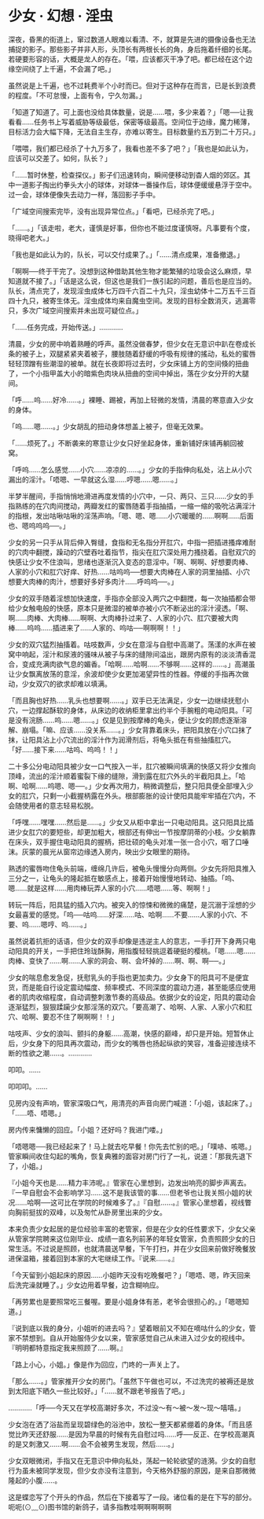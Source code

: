 # 少女 ‧ 幻想 ‧ 淫虫

深夜，昏黑的街道上，窜过数道人眼难以看清、不，就算是先进的摄像设备也无法捕捉的影子。那些影子并非人形，头顶长有两根长长的角，身后拖着纤细的长尾。若硬要形容的话，大概是龙人的存在。「喂，应该都灭干净了吧。都已经在这个边缘空间绕了上千遍，不会漏了吧。」

虽然说是上千遍，也不过耗费半个小时而已。但对于这种存在而言，已是长到浪费的程度。「不可怠慢，上面有令，宁久勿漏。」

「知道了知道了。可上面也没给具体数量，说是……喂，多少来着？」「嗯──让我看看……任务书上写着威胁等级最低，保密等级最高。空间位于边缘，魔力稀薄，目标活力会大幅下降，无法自主生存，亦难以寄生。目标数量约五万到二十万只。」

「喂喂，我们都已经杀了十九万多了，我看也差不多了吧？」「我也是如此认为，应该可以交差了。如何，队长？」

「……暂时休整，检查探仪。」影子们迅速转向，瞬间便移动到杳人烟的郊区。其中一道影子掏出约拳头大小的球体，对球体一番操作后，球体便缓缓悬浮于空中。过一会，球体便像失去动力一样，落回影子手中。

「广域空间搜索完毕，没有出现异常位点。」「看吧，已经杀完了吧。」

「……。」「该走啦，老大，谨慎是好事，但你也不能过度谨慎呀。凡事要有个度，晓得吧老大。」

「我也是如此认为的，队长，可以交付成果了。」「……清点成果，准备撤退。」

「啊啊──终于干完了。没想到这种借助其他生物才能繁殖的垃圾会这么麻烦，早知道就不接了。」「话是这么说，但这也是我们一族引起的问题，善后也是应当的。队长，清点完了，发现淫虫成体七万四千六百二十九只，淫虫幼体十二万五千三百四十九只，被寄生体无。淫虫成体均来自魔虫空间。发现的目标全数消灭，逃漏零只，多次广域空间搜索并未出现可疑位点。」

「……任务完成，开始传送。」…………

清晨，少女的房中响着熟睡的呼声。虽然没做春梦，但少女在无意识中趴在卷成长条的被子上，双腿紧紧夹着被子，腰肢随着舒缓的呼吸有规律的搖动，私处的蜜唇轻轻顶蹭有些潮湿的被单。就在长夜即将过去时，少女床铺上方的空间倏的扭曲了，一个小指甲盖大小的暗紫色肉块从扭曲的空间中掉出，落在少女分开的大腿间。

「呼……呜……好冷……。」裸睡、踢被，再加上轻微的发情，清晨的寒意直入少女的身体。

「呜……嗯……。」少女胡乱的扭动身体想盖上被子，但毫无效果。

「……烦死了。」不断袭来的寒意让少女只好坐起身体，重新铺好床铺再躺回被窝。

「呼呜……怎么感觉……小穴……凉凉的……。」少女的手指伸向私处，沾上从小穴漏出的淫汁。「唔嗯、一早就这么湿……哼嗯……嗯……。」

半梦半醒间，手指悄悄地滑进再度发情的小穴中，一只、两只、三只……少女的手指熟练的在穴肉间搅动，两瓣发红的蜜唇随着手指抽插，一缩一缩的吸吮沾满淫汁的指根，发出咕啾咕啾的淫荡声响。「嗯、嗯、嗯……小穴暖暖的……啊啊……后面也、嗯呜呜呜──。」

少女的另一只手从背后伸入臀缝，食指和无名指分开肛穴，中指一把插进搔痒难耐的穴肉中翻搅，躁动的穴壁吞吐着指节，指尖在肛穴深处用力搔挠着。自慰双穴的快感让少女不住浪叫，思绪也逐渐沉入变态的意淫中。「啊、啊啊、好想要肉棒、人家的小穴和肛穴好痒、好热……咕呜呜──想要大肉棒在人家的洞里抽插、小穴想要大肉棒的肉汁，想要好多好多肉汁……呼呜呜──。」

少女的双手随着淫想加快速度，手指亦全部没入两穴之中翻搅，每一次抽插都会带给少女触电般的快感，原本只是微湿的被单亦被小穴不断泌出的淫汁浸透。「啊、啊……肉棒、大肉棒……啊啊、大肉棒扑过来了、人家的小穴、肛穴要被大肉棒……呜呜……插进来了……人家的、呜咕──啊啊啊！！」

少女的双穴猛烈抽搐着。咕吱数声，少女在意淫与自慰中高潮了。荡漾的水声在被窝中响起，淫汁和尿液的骚味从被子与床的缝隙间溢出，跟房内原有的淡淡清香混合，变成充满肉欲气息的媚香。「哈啊……哈啊……不够啊……这样的……。」高潮虽让少女飘离放荡的意淫，余波却使少女更加渴望异性的性器。停缓的手指再次做动，少女双穴的欲求却难以填满。

「而且胸也好热……乳头也想要啊……。」双手已无法满足，少女一边继续抚慰小穴，一边撑起酥软的身体，从床边的收纳柜里拿出约半个手腕粗的电动阳具。「可是没有浣肠……呜……嗯……。」仅是见到按摩棒的龟头，便让少女的顾虑逐渐溶解、崩塌。「嘛、应该……没关系……。」少女背靠着床头，把阳具放在小穴口抹了抹，让阳具沾上小穴流出的淫汁作为润滑剂后，将龟头抵在有些抽搐肛穴。「好……接下来……咕呜、呜呜！！」

二十多公分电动阳具被少女一口气按入一半，肛穴被瞬间填满的快感又将少女推向顶峰，流出的淫汁顺着蜜裂下缘的缝隙，滑到露在肛穴外头的半截阳具上。「哈啊、哈啊……呜嗯、嗯──。」少女再次用力，稍微调整后，整只阳具便全部埋入少女的肛穴，只剩一小截握柄露在外头。根部膨胀的设计使阳具能牢牢插在穴内，不会随使用者的意志轻易松脱。

「呼嘿……嘿嘿……然后是……。」少女又从柜中拿出一只电动阳具。这只阳具比插进少女肛穴的要短些，却更加粗大，根部还有伸出一节按摩阴蒂的小枝。少女躺靠在床头，双手握住电动阳具的握柄，把壮硕的龟头对准一张一合小穴，咽了口唾沫。灰蒙的晨光从窗帘边缘透入房内，映出少女眼里的期待。

熟透的蜜唇吻住龟头前端，缠绵几许后，被龟头慢慢分向两侧。少女先将阳具推入三分之一，让龟头的隆起抵在敏感点上，接着开始慢慢地转动、抽插。「呜、嗯……就是这样……用肉棒玩弄人家的小穴……唔嗯……等、啊啊！」

转玩一阵后，阳具猛的插入穴内。被突入的惊悚和微微的痛楚，是沉溺于淫想的少女最喜爱的感觉。「呜──咕呜……好深……咕、哈啊……不要……人家的小穴、不要、呜……嗯哼、呜……。」

虽然说着抗拒的话语，但少女的双手却像是违逆主人的意志，一手打开下身两只电动阳具的开关，一手把住玲珑酥胸，用指腹轻轻挑逗着硬挺的樱桃。「嗯……嗯……肉棒、变快了……啊……人家的洞会、啊、会坏掉的……啊、啊、啊──。」

少女的喘息愈发急促，抚慰乳头的手指也更加卖力。少女身下的阳具可不是便宜货，而是能自行设定震动幅度、频率模式、不同深度的震动力道，甚至能感应使用者的肌肉收缩程度，自动调整刺激节奏的高级品。依据少女的设定，阳具的震动会逐渐猛烈，狠狠蹂躏少女那淫荡的双穴。「要高潮了、哈啊、人家、人家小穴和肛穴、哈啊、要忍不住了啊啊啊！！」

咕吱声、少女的浪叫、颤抖的身躯……高潮，快感的巅峰，却只是开始。短暂休止后，少女身下的阳具再次震动，而少女的嘴唇也扬起纵欲的笑容，准备迎接连续不断的性欲之潮……。…………

叩叩。……

叩叩叩。……

见房内没有声响，管家深吸口气，用清亮的声音向房门喊道：「小姐，该起床了。」「……唔、唔嗯。」

房内传来慵懒的回应。「小姐？还好吗？我进门喽。」

「唔嗯嗯──我已经起来了！马上就去吃早餐！你先去忙别的吧。」「噗哧、咳嗯。」管家瞬间收住勾起的嘴角，恢复典雅的面容对房门行了一礼，说道：「那我先退下了，小姐。」

『小姐今天也是……精力丰沛呢。』管家在心里想到，边发出响亮的脚步声离去。『一早自慰会不会影响学习……这不是我该管的事……但老爷也让我关照小姐的状况……哈啊──这可比在学院的时候难多了。』『自慰……。』管家心里想着，视线瞥向胸前挺拔的双峰，以及匆忙从卧房里出来的少女。

本来负责少女起居的是位经验丰富的老管家，但是在少女的任性要求下，少女父亲从管家学院聘来这位刚毕业、成绩一直名列前茅的年轻女管家，负责照顾少女的日常生活。不过说是照顾，也就清晨送早餐，下午打扫，并在少女回来前做好晚餐放进保温箱，接着回到本家的大宅继续工作。『说来……。』

「今天留到小姐起床的原因……小姐昨天没有吃晚餐吧？」「嗯唔、嗯，昨天回来后洗完澡就睡了。」少女边用着早餐，边含糊响应。

「再劳累也是要照常吃三餐喔。要是小姐身体有恙，老爷会很担心的。」「嗯嗯知道。」

『说到底以我的身分，小姐听的进去吗？』望着眼前又不知在嘀咕什么的少女，管家不禁想到。自从开始服侍少女以来，管家感觉自己从未进入过少女的视线中。『明明都特意指定我来照顾了……啊。』

「路上小心，小姐。」像是作为回应，门咚的一声关上了。

「那么……。」管家推开少女的房门。「虽然下午做也可以，不过洗完的被褥还是放到太阳底下晒久一些比较好。」「……就不跟老爷报告了吧。」

…………「呼──今天又在学校高潮好多次，不过没～有～被～发～现～嘻嘻。」

少女泡在洒了浴盐而呈现碧绿色的浴池中，放松一整天都紧绷着的身体。「而且感觉比昨天还舒服……是因为早晨的时候有先自慰过吗……呼──反正、在学校高潮真的是又刺激又……啊……会不会被男生发现，然后……。」

少女双眼微闭，手指又在无意识中伸向私处，荡起一轮轮欲望的涟漪。少女的自慰行为虽未被同学发现，但少女亦没有注意到，今天格外舒服的原因，是来自那微微隆起的小腹……。

这是蝶恋写了个开头的作品，然后在下接着写了一段。诸位看的是在下写的部分。呃呃(⊙﹏⊙)图书馆的新鸽子，请多指教哇啊啊啊啊啊

